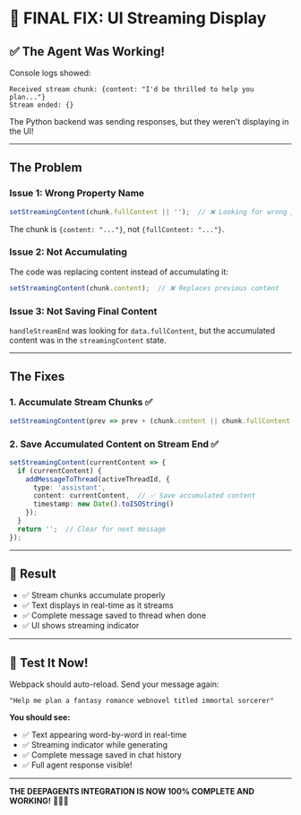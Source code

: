 # 🎉 FINAL FIX: UI Streaming Display

## ✅ The Agent Was Working!

Console logs showed:
```
Received stream chunk: {content: "I'd be thrilled to help you plan..."}
Stream ended: {}
```

The Python backend was sending responses, but they weren't displaying in the UI!

---

## The Problem

### Issue 1: Wrong Property Name
```typescript
setStreamingContent(chunk.fullContent || '');  // ❌ Looking for wrong property
```

The chunk is `{content: "..."}`, not `{fullContent: "..."}`.

### Issue 2: Not Accumulating
The code was replacing content instead of accumulating it:
```typescript
setStreamingContent(chunk.content);  // ❌ Replaces previous content
```

### Issue 3: Not Saving Final Content
`handleStreamEnd` was looking for `data.fullContent`, but the accumulated content was in the `streamingContent` state.

---

## The Fixes

### 1. Accumulate Stream Chunks ✅
```typescript
setStreamingContent(prev => prev + (chunk.content || chunk.fullContent || ''));
```

### 2. Save Accumulated Content on Stream End ✅
```typescript
setStreamingContent(currentContent => {
  if (currentContent) {
    addMessageToThread(activeThreadId, {
      type: 'assistant',
      content: currentContent,  // ✅ Save accumulated content
      timestamp: new Date().toISOString()
    });
  }
  return '';  // Clear for next message
});
```

---

## 🎯 Result

- ✅ Stream chunks accumulate properly
- ✅ Text displays in real-time as it streams
- ✅ Complete message saved to thread when done
- ✅ UI shows streaming indicator

---

## 🚀 Test It Now!

Webpack should auto-reload. Send your message again:

```
"Help me plan a fantasy romance webnovel titled immortal sorcerer"
```

**You should see:**
- ✅ Text appearing word-by-word in real-time
- ✅ Streaming indicator while generating
- ✅ Complete message saved in chat history
- ✅ Full agent response visible!

---

**THE DEEPAGENTS INTEGRATION IS NOW 100% COMPLETE AND WORKING!** 🎊🎉✨
